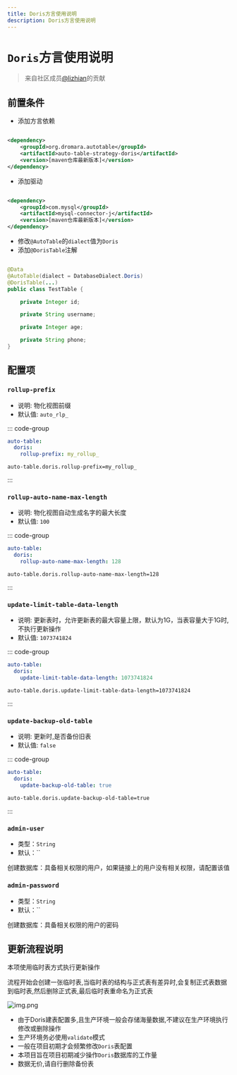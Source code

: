```yaml
---
title: Doris方言使用说明
description: Doris方言使用说明
---
```


# `Doris`方言使用说明

> 来自社区成员[@lizhian](https://gitee.com/lizhian)的贡献

## 前置条件

- 添加方言依赖

```xml

<dependency>
    <groupId>org.dromara.autotable</groupId>
    <artifactId>auto-table-strategy-doris</artifactId>
    <version>[maven仓库最新版本]</version>
</dependency>
```

- 添加驱动

```xml

<dependency>
    <groupId>com.mysql</groupId>
    <artifactId>mysql-connector-j</artifactId>
    <version>[maven仓库最新版本]</version>
</dependency>
```

- 修改`@AutoTable`的`dialect`值为`Doris`
- 添加`@DorisTable`注解

```java

@Data
@AutoTable(dialect = DatabaseDialect.Doris)
@DorisTable(...)
public class TestTable {

    private Integer id;

    private String username;

    private Integer age;

    private String phone;
}
```

## 配置项

### `rollup-prefix`

- 说明: 物化视图前缀
- 默认值: `auto_rlp_`

::: code-group

```yaml [yml方式]
auto-table:
  doris:
    rollup-prefix: my_rollup_
```

```properties [properties方式]
auto-table.doris.rollup-prefix=my_rollup_
```

:::

### `rollup-auto-name-max-length`

- 说明: 物化视图自动生成名字的最大长度
- 默认值: `100`

::: code-group

```yaml [yml方式]
auto-table:
  doris:
    rollup-auto-name-max-length: 128
```

```properties [properties方式]
auto-table.doris.rollup-auto-name-max-length=128
```

:::

### `update-limit-table-data-length`

- 说明: 更新表时，允许更新表的最大容量上限，默认为1G，当表容量大于1G时,不执行更新操作
- 默认值: `1073741824`

::: code-group

```yaml [yml方式]
auto-table:
  doris:
    update-limit-table-data-length: 1073741824
```

```properties [properties方式]
auto-table.doris.update-limit-table-data-length=1073741824
```

:::

### `update-backup-old-table`

- 说明: 更新时,是否备份旧表
- 默认值: `false`

::: code-group

```yaml [yml方式]
auto-table:
  doris:
    update-backup-old-table: true
```

```properties [properties方式]
auto-table.doris.update-backup-old-table=true
```

:::

### `admin-user` <Badge type="warning" text="^2.5.0" />

- 类型：`String`
- 默认：``

创建数据库：具备相关权限的用户，如果链接上的用户没有相关权限，请配置该值

### `admin-password` <Badge type="warning" text="^2.5.0" />

- 类型：`String`
- 默认：``

创建数据库：具备相关权限的用户的密码

## 更新流程说明

本项使用临时表方式执行更新操作

流程开始会创建一张临时表,当临时表的结构与正式表有差异时,会复制正式表数据到临时表,然后删除正式表,最后临时表重命名为正式表

![img.png](/doris-update.jpg)

- 由于Doris建表配置多,且生产环境一般会存储海量数据,不建议在生产环境执行修改或删除操作
- 生产环境务必使用`validate`模式
- 一般在项目初期才会频繁修改`Doris`表配置
- 本项目旨在项目初期减少操作`Doris`数据库的工作量
- 数据无价,请自行删除备份表

